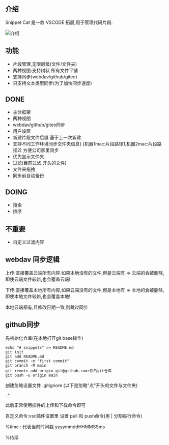 ## 介绍

Snippet Cat 是一款 VSCODE 拓展,用于管理代码片段.


![介绍](https://cdn.yuelili.com/20220911070958.webp)

## 功能

- 片段管理,无限层级(文件/文件夹) 
- 两种视图:支持树状 所有文件平铺
- 支持同步(webdav/github/gitee)
- 只支持文本类型同步(为了加快同步速度)

## DONE

- 主体框架
- 两种视图
- webdav/github/gitee同步
- 用户设置
- 新建片段文件后缀 基于上一次新建
- 支持不同工作环境同步文件夹信息(  {机器1mac:片段路径1,机器2mac:片段路径2) 方便公司家里同步
- 优先显示文件夹
- 过滤(目前过滤.开头的文件)
- 文件夹拖拽
- 同步前自动备份

## DOING

- 搜索
- 排序

## 不重要

- 自定义过滤内容


## webdav 同步逻辑

上传:直接覆盖云端所有内容.如果本地没有的文件,但是云端有 => 云端的会被删除, 即使云端文件较新,也会覆盖云端!

下传:直接覆盖本地所有内容,如果云端没有的文件,但是本地有 => 本地的会被删除, 即使本地文件较新,也会覆盖本地!

本地云端都有,且修改日期一致,则跳过同步

## github同步

先初始化仓库(在本地打开git base操作)

```
echo "# snippets" >> README.md
git init
git add README.md
git commit -m "first commit"
git branch -M main
git remote add origin git@github.com:你的git仓库
git push -u origin main
```

创建忽略设置文件 .gitignore (以下是忽略"点"开头的文件与文件夹)
```
.*
```

此后正常使用插件的上传和下载命令即可

自定义命令:vsc插件设置里 设置 pull 和 push命令(用 | 分割每行命令)

%time : 代表当前时间戳 yyyymmddHHMMSSms

%待续

